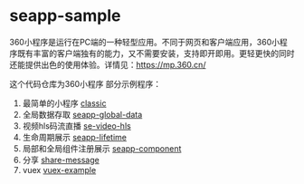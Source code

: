 # seapp-sample

360小程序是运行在PC端的一种轻型应用。不同于网页和客户端应用，360小程序既有丰富的客户端独有的能力，又不需要安装，支持即开即用。更轻更快的同时还能提供出色的使用体验。详情见：https://mp.360.cn/

这个代码仓库为360小程序 部分示例程序：

1. 最简单的小程序 [classic](classic) 
1. 全局数据存取 [seapp-global-data](seapp-global-data) 
1. 视频hls码流直播 [se-video-hls](se-video-hls) 
1. 生命周期展示 [seapp-lifetime](seapp-lifetime) 
1. 局部和全局组件注册展示 [seapp-component](seapp-component) 
1. 分享 [share-message](share-message) 
1. vuex [vuex-example](vuex-example) 